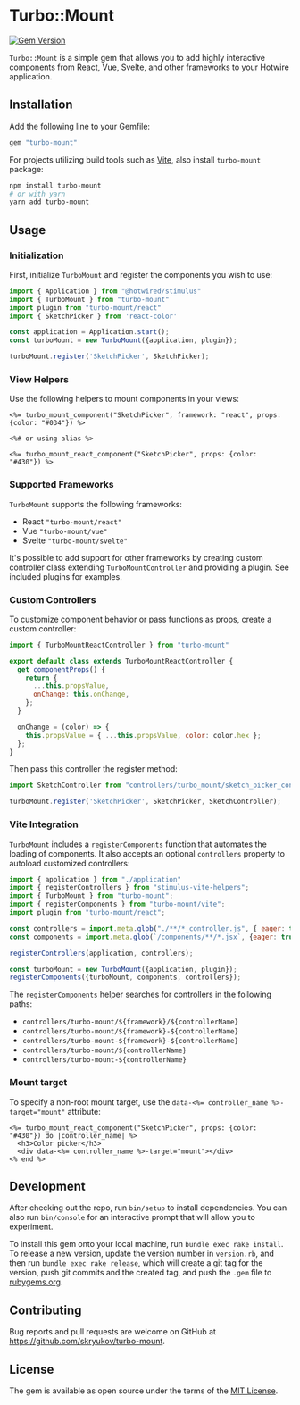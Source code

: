 # Turbo::Mount

[![Gem Version](https://badge.fury.io/rb/turbo-mount.svg)](https://rubygems.org/gems/turbo-mount)

`Turbo::Mount` is a simple gem that allows you to add highly interactive components from React, Vue, Svelte, and other frameworks to your Hotwire application.

## Installation

Add the following line to your Gemfile:

```ruby
gem "turbo-mount"
```

For projects utilizing build tools such as [Vite](http://vite-ruby.netlify.app), also install `turbo-mount` package:

```bash
npm install turbo-mount
# or with yarn
yarn add turbo-mount
```

## Usage

### Initialization

First, initialize `TurboMount` and register the components you wish to use:

```js
import { Application } from "@hotwired/stimulus"
import { TurboMount } from "turbo-mount"
import plugin from "turbo-mount/react"
import { SketchPicker } from 'react-color'

const application = Application.start();
const turboMount = new TurboMount({application, plugin});

turboMount.register('SketchPicker', SketchPicker);
```

### View Helpers

Use the following helpers to mount components in your views:

```erb
<%= turbo_mount_component("SketchPicker", framework: "react", props: {color: "#034"}) %>

<%# or using alias %>

<%= turbo_mount_react_component("SketchPicker", props: {color: "#430"}) %>
```

### Supported Frameworks

`TurboMount` supports the following frameworks:

- React `"turbo-mount/react"`
- Vue `"turbo-mount/vue"`
- Svelte `"turbo-mount/svelte"`

It's possible to add support for other frameworks by creating custom controller class extending `TurboMountController` and providing a plugin. See included plugins for examples.

### Custom Controllers

To customize component behavior or pass functions as props, create a custom controller:

```js
import { TurboMountReactController } from "turbo-mount"

export default class extends TurboMountReactController {
  get componentProps() {
    return {
      ...this.propsValue,
      onChange: this.onChange,
    };
  }

  onChange = (color) => {
    this.propsValue = { ...this.propsValue, color: color.hex };
  };
}
```

Then pass this controller the register method:

```js
import SketchController from "controllers/turbo_mount/sketch_picker_controller"

turboMount.register('SketchPicker', SketchPicker, SketchController);
```

### Vite Integration

`TurboMount` includes a `registerComponents` function that automates the loading of components. It also accepts an optional `controllers` property to autoload customized controllers:

```js
import { application } from "./application"
import { registerControllers } from "stimulus-vite-helpers";
import { TurboMount } from "turbo-mount";
import { registerComponents } from "turbo-mount/vite";
import plugin from "turbo-mount/react";

const controllers = import.meta.glob("./**/*_controller.js", { eager: true });
const components = import.meta.glob(`/components/**/*.jsx`, {eager: true});

registerControllers(application, controllers);

const turboMount = new TurboMount({application, plugin});
registerComponents({turboMount, components, controllers});
```

The `registerComponents` helper searches for controllers in the following paths:
- `controllers/turbo-mount/${framework}/${controllerName}`
- `controllers/turbo-mount/${framework}-${controllerName}`
- `controllers/turbo-mount-${framework}-${controllerName}`
- `controllers/turbo-mount/${controllerName}`
- `controllers/turbo-mount-${controllerName}`

### Mount target

To specify a non-root mount target, use the `data-<%= controller_name %>-target="mount"` attribute:

```erb
<%= turbo_mount_react_component("SketchPicker", props: {color: "#430"}) do |controller_name| %>
  <h3>Color picker</h3>
  <div data-<%= controller_name %>-target="mount"></div>
<% end %>
```

## Development

After checking out the repo, run `bin/setup` to install dependencies. You can also run `bin/console` for an interactive prompt that will allow you to experiment.

To install this gem onto your local machine, run `bundle exec rake install`. To release a new version, update the version number in `version.rb`, and then run `bundle exec rake release`, which will create a git tag for the version, push git commits and the created tag, and push the `.gem` file to [rubygems.org](https://rubygems.org).

## Contributing

Bug reports and pull requests are welcome on GitHub at https://github.com/skryukov/turbo-mount.

## License

The gem is available as open source under the terms of the [MIT License](https://opensource.org/licenses/MIT).
